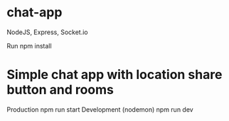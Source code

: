# chat-app

NodeJS, Express, Socket.io

Run npm install

# Simple chat app with location share button and rooms

Production npm run start
Development (nodemon) npm run dev 
